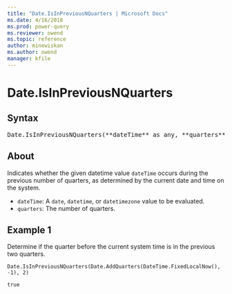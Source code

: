 ```yaml
---
title: "Date.IsInPreviousNQuarters | Microsoft Docs"
ms.date: 4/16/2018
ms.prod: power-query
ms.reviewer: owend
ms.topic: reference
author: minewiskan
ms.author: owend
manager: kfile
---
```

# Date.IsInPreviousNQuarters

## Syntax

<pre>Date.IsInPreviousNQuarters(**dateTime** as any, **quarters** as number) as nullable logical
</pre>

## About
Indicates whether the given datetime value `dateTime` occurs during the previous number of quarters, as determined by the current date and time on the system. 
* `dateTime`: A `date`, `datetime`, or `datetimezone` value to be evaluated. 
* `quarters`: The number of quarters.

## Example 1
Determine if the quarter before the current system time is in the previous two quarters.

```powerquery-m
Date.IsInPreviousNQuarters(Date.AddQuarters(DateTime.FixedLocalNow(), -1), 2)
```

`true`

